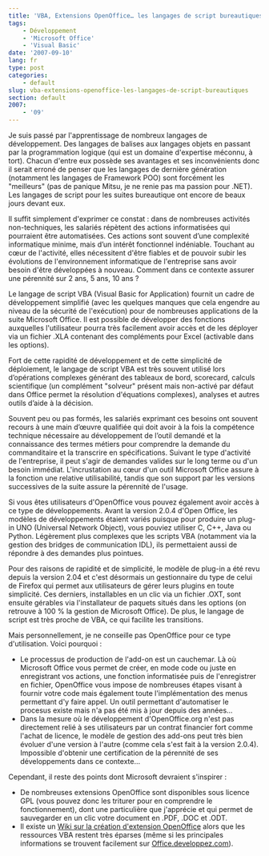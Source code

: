 ```yaml
---
title: 'VBA, Extensions OpenOffice… les langages de script bureautiques'
tags:
    - Développement
    - 'Microsoft Office'
    - 'Visual Basic'
date: '2007-09-10'
lang: fr
type: post
categories:
    - default
slug: vba-extensions-openoffice-les-langages-de-script-bureautiques
section: default
2007:
    - '09'
---
```


Je suis passé par l'apprentissage de nombreux langages de développement. Des langages de balises aux langages objets en passant par la programmation logique (qui est un domaine d'expertise méconnu, à tort). Chacun d'entre eux possède ses avantages et ses inconvénients donc il serait erroné de penser que les langages de dernière génération (notamment les langages de Framework POO) sont forcément les "meilleurs" (pas de panique Mitsu, je ne renie pas ma passion pour .NET). Les langages de script pour les suites bureautique ont encore de beaux jours devant eux.

Il suffit simplement d'exprimer ce constat : dans de nombreuses activités non-techniques, les salariés répètent des actions informatisées qui pourraient être automatisées. Ces actions sont souvent d’une complexité informatique minime, mais d’un intérêt fonctionnel indéniable. Touchant au cœur de l'activité, elles nécessitent d'être fiables et de pouvoir subir les évolutions de l'environnement informatique de l'entreprise sans avoir besoin d'être développées à nouveau. Comment dans ce contexte assurer une pérennité sur 2 ans, 5 ans, 10 ans ?

Le langage de script VBA (Visual Basic for Application) fournit un cadre de développement simplifié (avec les quelques manques que cela engendre au niveau de la sécurité de l'exécution) pour de nombreuses applications de la suite Microsoft Office. Il est possible de développer des fonctions auxquelles l'utilisateur pourra très facilement avoir accès et de les déployer via un fichier .XLA contenant des compléments pour Excel (activable dans les options).

Fort de cette rapidité de développement et de cette simplicité de déploiement, le langage de script VBA est très souvent utilisé lors d’opérations complexes générant des tableaux de bord, scorecard, calculs scientifique (un complément "solveur" présent mais non-activé par défaut dans Office permet la résolution d'équations complexes), analyses et autres outils d’aide à la décision.

Souvent peu ou pas formés, les salariés exprimant ces besoins ont souvent recours à une main d’œuvre qualifiée qui doit avoir à la fois la compétence technique nécessaire au développement de l’outil demandé et la connaissance des termes métiers pour comprendre la demande du commanditaire et la transcrire en spécifications. Suivant le type d'activité de l'entreprise, il peut s'agir de demandes valides sur le long terme ou d'un besoin immédiat. L'incrustation au cœur d'un outil Microsoft Office assure à la fonction une relative utilisabilité, tandis que son support par les versions successives de la suite assure la pérennité de l'usage.

Si vous êtes utilisateurs d'OpenOffice vous pouvez également avoir accès à ce type de développements. Avant la version 2.0.4 d'Open Office, les modèles de développements étaient variés puisque pour produire un plug-in UNO (Universal Network Object), vous pouviez utiliser C, C++, Java ou Python. Légèrement plus complexes que les scripts VBA (notamment via la gestion des bridges de communication IDL), ils permettaient aussi de répondre à des demandes plus pointues.

Pour des raisons de rapidité et de simplicité, le modèle de plug-in a été revu depuis la version 2.04 et c'est désormais un gestionnaire du type de celui de Firefox qui permet aux utilisateurs de gérer leurs plugins en toute simplicité. Ces derniers, installables en un clic via un fichier .OXT, sont ensuite gérables via l'installateur de paquets situés dans les options (on retrouve à 100 % la gestion de Microsoft Office). De plus, le langage de script est très proche de VBA, ce qui facilite les transitions.

Mais personnellement, je ne conseille pas OpenOffice pour ce type d'utilisation. Voici pourquoi :

*   Le processus de production de l'add-on est un cauchemar. Là où Microsoft Office vous permet de créer, en mode code ou juste en enregistrant vos actions, une fonction informatisée puis de l'enregistrer en fichier, OpenOffice vous impose de nombreuses étapes visant à fournir votre code mais également toute l'implémentation des menus permettant d'y faire appel. Un outil permettant d'automatiser le procesus existe mais n'a pas été mis à jour depuis des années…
*   Dans la mesure où le développement d'OpenOffice.org n'est pas directement relié à ses utilisateurs par un contrat financier fort comme l'achat de licence, le modèle de gestion des add-ons peut très bien évoluer d'une version à l'autre (comme cela s'est fait à la version 2.0.4). Impossible d'obtenir une certification de la pérennité de ses développements dans ce contexte…

Cependant, il reste des points dont Microsoft devraient s'inspirer :

*   De nombreuses extensions OpenOffice sont disponibles sous licence GPL (vous pouvez donc les triturer pour en comprendre le fonctionnement), dont une particulière que j'apprécie et qui permet de sauvegarder en un clic votre document en .PDF, .DOC et .ODT.
*   Il existe un [Wiki sur la création d'extension OpenOffice](https://wiki.openoffice.org/wiki/Extensions) alors que les ressources VBA restent très éparses (même si les principales informations se trouvent facilement sur [Office.developpez.com](http://office.developpez.com/)).